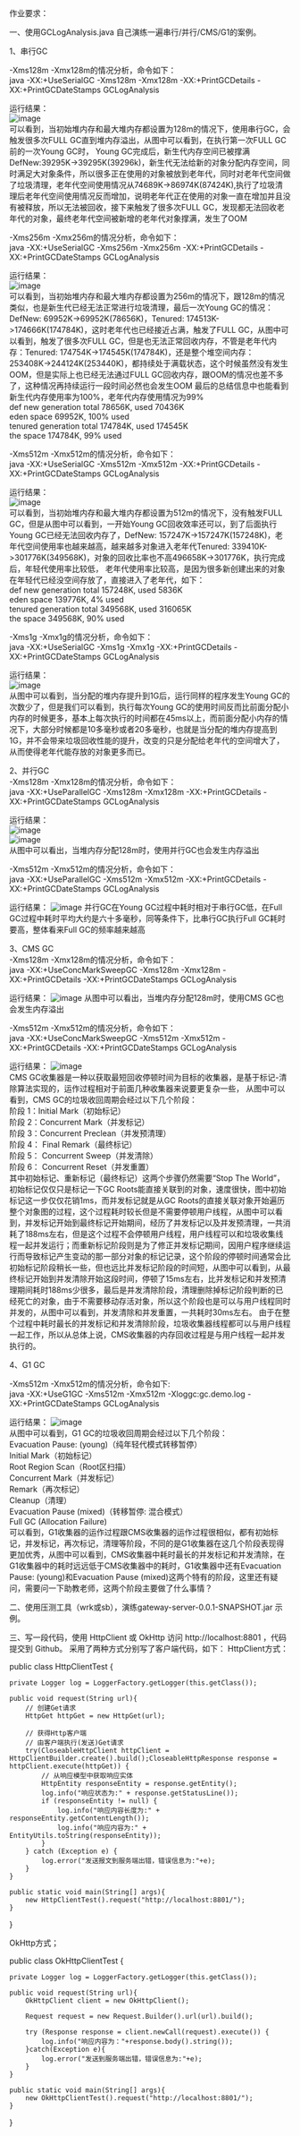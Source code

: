 
作业要求：


一、使用GCLogAnalysis.java 自己演练一遍串行/并行/CMS/G1的案例。

1、串行GC  

-Xms128m -Xmx128m的情况分析，命令如下：  
java -XX:+UseSerialGC -Xms128m -Xmx128m -XX:+PrintGCDetails -XX:+PrintGCDateStamps  GCLogAnalysis   

运行结果：  
![image](https://github.com/wenhui5628/JAVA-000/blob/main/Week_02/img/%E4%B8%B2%E8%A1%8CGC-128.PNG)  
可以看到，当初始堆内存和最大堆内存都设置为128m的情况下，使用串行GC，会触发很多次FULL GC直到堆内存溢出，从图中可以看到，在执行第一次FULL GC前的一次Young GC时，
Young GC完成后，新生代内存空间已被撑满DefNew:39295K->39295K(39296k)，新生代无法给新的对象分配内存空间，同时满足大对象条件，所以很多正在使用的对象被放到老年代，同时对老年代空间做了垃圾清理，老年代空间使用情况从74689K->86974K(87424K),执行了垃圾清理后老年代空间使用情况反而增加，说明老年代正在使用的对象一直在增加并且没有被释放，所以无法被回收，接下来触发了很多次FULL GC，发现都无法回收老年代的对象，最终老年代空间被新增的老年代对象撑满，发生了OOM

-Xms256m -Xmx256m的情况分析，命令如下：  
java -XX:+UseSerialGC -Xms256m -Xmx256m -XX:+PrintGCDetails -XX:+PrintGCDateStamps  GCLogAnalysis  

运行结果：  
![image](https://github.com/wenhui5628/JAVA-000/blob/main/Week_02/img/%E4%B8%B2%E8%A1%8CGC-256.png)  
可以看到，当初始堆内存和最大堆内存都设置为256m的情况下，跟128m的情况类似，也是新生代已经无法正常进行垃圾清理，最后一次Young GC的情况：DefNew: 69952K->69952K(78656K)，Tenured: 174513K->174666K(174784K)，这时老年代也已经接近占满，触发了FULL GC，从图中可以看到，触发了很多次FULL GC，但是也无法正常回收内存，不管是老年代内存：Tenured: 174754K->174545K(174784K)，还是整个堆空间内存：253408K->244124K(253440K)，都持续处于满载状态，这个时候虽然没有发生OOM，但是实际上也已经无法通过FULL GC回收内存，跟OOM的情况也差不多了，这种情况再持续运行一段时间必然也会发生OOM
最后的总结信息中也能看到新生代内存使用率为100%，老年代内存使用情况为99%  
def new generation   total 78656K, used 70436K  
eden space 69952K, 100% used  
tenured generation   total 174784K, used 174545K  
the space 174784K,  99% used  

-Xms512m -Xmx512m的情况分析，命令如下：  
java -XX:+UseSerialGC -Xms512m -Xmx512m -XX:+PrintGCDetails -XX:+PrintGCDateStamps  GCLogAnalysis  

运行结果：  
![image](https://github.com/wenhui5628/JAVA-000/blob/main/Week_02/img/%E4%B8%B2%E8%A1%8CGC-512.png)  
可以看到，当初始堆内存和最大堆内存都设置为512m的情况下，没有触发FULL GC，但是从图中可以看到，一开始Young GC回收效率还可以，到了后面执行Young GC已经无法回收内存了，DefNew: 157247K->157247K(157248K)，老年代空间使用率也越来越高，越来越多对象进入老年代Tenured: 339410K->301776K(349568K)，对象的回收比率也不高496658K->301776K，执行完成后，年轻代使用率比较低，
老年代使用率比较高，是因为很多新创建出来的对象在年轻代已经没空间存放了，直接进入了老年代，如下：  
def new generation   total 157248K, used 5836K  
eden space 139776K,   4% used  
tenured generation   total 349568K, used 316065K  
the space 349568K,  90% used  

-Xms1g -Xmx1g的情况分析，命令如下：  
java -XX:+UseSerialGC -Xms1g -Xmx1g -XX:+PrintGCDetails -XX:+PrintGCDateStamps  GCLogAnalysis  

运行结果：  
![image](https://github.com/wenhui5628/JAVA-000/blob/main/Week_02/img/%E4%B8%B2%E8%A1%8CGC-1g.png)  
从图中可以看到，当分配的堆内存提升到1G后，运行同样的程序发生Young GC的次数少了，但是我们可以看到，执行每次Young GC的使用时间反而比前面分配小内存的时候更多，基本上每次执行的时间都在45ms以上，而前面分配小内存的情况下，大部分时候都是10多毫秒或者20多毫秒，也就是当分配的堆内存提高到1G，并不会带来垃圾回收性能的提升，改变的只是分配给老年代的空间增大了，从而使得老年代能存放的对象更多而已。

2、并行GC  
-Xms128m -Xmx128m的情况分析，命令如下：  
java -XX:+UseParallelGC -Xms128m -Xmx128m  -XX:+PrintGCDetails -XX:+PrintGCDateStamps GCLogAnalysis 

运行结果：  
![image](https://github.com/wenhui5628/JAVA-000/blob/main/Week_02/img/%E5%B9%B6%E8%A1%8CGC-128.PNG)  
![image](https://github.com/wenhui5628/JAVA-000/blob/main/Week_02/img/%E5%B9%B6%E8%A1%8CGC-128-2.PNG)  
从图中可以看出，当堆内存分配128m时，使用并行GC也会发生内存溢出

-Xms512m -Xmx512m的情况分析，命令如下：  
java -XX:+UseParallelGC -Xms512m -Xmx512m -XX:+PrintGCDetails -XX:+PrintGCDateStamps GCLogAnalysis  

运行结果：
![image](https://github.com/wenhui5628/JAVA-000/blob/main/Week_02/img/%E5%B9%B6%E8%A1%8CGC-512.png)
并行GC在Young GC过程中耗时相对于串行GC低，在Full GC过程中耗时平均大约是六十多毫秒，同等条件下，比串行GC执行Full GC耗时要高，整体看来Full GC的频率越来越高

3、CMS GC  
-Xms128m -Xmx128m的情况分析，命令如下：  
java -XX:+UseConcMarkSweepGC -Xms128m -Xmx128m -XX:+PrintGCDetails -XX:+PrintGCDateStamps GCLogAnalysis

运行结果：
![image](https://github.com/wenhui5628/JAVA-000/blob/main/Week_02/img/CMS-GC-128.png)
从图中可以看出，当堆内存分配128m时，使用CMS GC也会发生内存溢出

-Xms512m -Xmx512m的情况分析，命令如下：  
java -XX:+UseConcMarkSweepGC -Xms512m -Xmx512m -XX:+PrintGCDetails -XX:+PrintGCDateStamps GCLogAnalysis

运行结果：
![image](https://github.com/wenhui5628/JAVA-000/blob/main/Week_02/img/CMS-GC-512.png)  
CMS GC收集器是一种以获取最短回收停顿时间为目标的收集器，是基于标记-清除算法实现的，运作过程相对于前面几种收集器来说要更复杂一些，
从图中可以看到，CMS GC的垃圾收回周期会经过以下几个阶段：  
阶段 1：Initial Mark（初始标记）  
阶段 2：Concurrent Mark（并发标记）  
阶段 3：Concurrent Preclean（并发预清理）  
阶段 4： Final Remark（最终标记）  
阶段 5： Concurrent Sweep（并发清除）  
阶段 6： Concurrent Reset（并发重置）  
其中初始标记、重新标记（最终标记）这两个步骤仍然需要“Stop The World”，初始标记仅仅只是标记一下GC Roots能直接关联到的对象，速度很快，图中初始标记这一步仅仅花销1ms，而并发标记就是从GC Roots的直接关联对象开始遍历整个对象图的过程，这个过程耗时较长但是不需要停顿用户线程，从图中可以看到，并发标记开始到最终标记开始期间，经历了并发标记以及并发预清理，一共消耗了188ms左右，但是这个过程不会停顿用户线程，用户线程可以和垃圾收集线程一起并发运行；而重新标记阶段则是为了修正并发标记期间，因用户程序继续运行而导致标记产生变动的那一部分对象的标记记录，这个阶段的停顿时间通常会比初始标记阶段稍长一些，但也远比并发标记阶段的时间短，从图中可以看到，从最终标记开始到并发清除开始这段时间，停顿了15ms左右，比并发标记和并发预清理期间耗时188ms少很多，最后是并发清除阶段，清理删除掉标记阶段判断的已经死亡的对象，由于不需要移动存活对象，所以这个阶段也是可以与用户线程同时并发的，从图中可以看到，并发清除和并发重置，一共耗时30ms左右。
由于在整个过程中耗时最长的并发标记和并发清除阶段，垃圾收集器线程都可以与用户线程一起工作，所以从总体上说，CMS收集器的内存回收过程是与用户线程一起并发执行的。


4、G1 GC

-Xms512m -Xmx512m的情况分析，命令如下:  
java -XX:+UseG1GC -Xms512m -Xmx512m -Xloggc:gc.demo.log -XX:+PrintGCDateStamps GCLogAnalysis  

运行结果：
![image](https://github.com/wenhui5628/JAVA-000/blob/main/Week_02/img/G1-GC-512.png)  
从图中可以看到，G1 GC的垃圾收回周期会经过以下几个阶段：  
Evacuation Pause: (young)（纯年轻代模式转移暂停）  
Initial Mark（初始标记）  
Root Region Scan（Root区扫描）   
Concurrent Mark（并发标记）  
Remark（再次标记）  
Cleanup（清理）  
Evacuation Pause (mixed)（转移暂停: 混合模式）  
Full GC (Allocation Failure)  
可以看到，G1收集器的运作过程跟CMS收集器的运作过程很相似，都有初始标记，并发标记，再次标记，清理等阶段，不同的是G1收集器在这几个阶段表现得更加优秀，从图中可以看到，CMS收集器中耗时最长的并发标记和并发清除，在G1收集器中的耗时远远低于CMS收集器中的耗时，G1收集器中还有Evacuation Pause: (young)和Evacuation Pause (mixed)这两个特有的阶段，这里还有疑问，需要问一下助教老师，这两个阶段主要做了什么事情？

二、使用压测工具（wrk或sb），演练gateway-server-0.0.1-SNAPSHOT.jar 示例。


三、写一段代码，使用 HttpClient 或 OkHttp 访问 http://localhost:8801 ，代码提交到 Github。
采用了两种方式分别写了客户端代码，如下：
HttpClient方式：


public class HttpClientTest {

    private Logger log = LoggerFactory.getLogger(this.getClass());

    public void request(String url){
        // 创建Get请求
        HttpGet httpGet = new HttpGet(url);

        // 获得Http客户端
        // 由客户端执行(发送)Get请求
        try(CloseableHttpClient httpClient = HttpClientBuilder.create().build();CloseableHttpResponse response = httpClient.execute(httpGet)) {
            // 从响应模型中获取响应实体
            HttpEntity responseEntity = response.getEntity();
            log.info("响应状态为:" + response.getStatusLine());
            if (responseEntity != null) {
                log.info("响应内容长度为:" + responseEntity.getContentLength());
                log.info("响应内容为:" + EntityUtils.toString(responseEntity));
            }
        } catch (Exception e) {
            log.error("发送报文到服务端出错，错误信息为:"+e);
        }
    }

    public static void main(String[] args){
        new HttpClientTest().request("http://localhost:8801/");
    }
}


OkHttp方式；

public class OkHttpClientTest {

    private Logger log = LoggerFactory.getLogger(this.getClass());

    public void request(String url){
        OkHttpClient client = new OkHttpClient();

        Request request = new Request.Builder().url(url).build();

        try (Response response = client.newCall(request).execute()) {
            log.info("响应内容为："+response.body().string());
        }catch(Exception e){
            log.error("发送到服务端出错，错误信息为:"+e);
        }
    }

    public static void main(String[] args){
        new OkHttpClientTest().request("http://localhost:8801/");
    }
}

